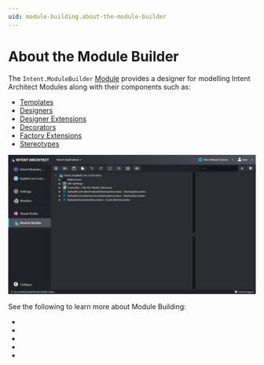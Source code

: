 ```yaml
---
uid: module-building.about-the-module-builder
---
```

# About the Module Builder

The `Intent.ModuleBuilder` [Module](xref:application-development.applications-and-solutions.about-modules) provides a designer for modelling Intent Architect Modules along with their components such as:

- [Templates](xref:module-building.templates-csharp.about-csharp-templates)
- [Designers](xref:application-development.modelling.about-designers)
- [Designer Extensions](xref:module-building.designer-extensions.about-designer-extensions)
- [Decorators](xref:module-building.decorators.about-decorators)
- [Factory Extensions](xref:application-development.software-factory.about-software-factory-execution)
- [Stereotypes](xref:application-development.modelling.about-stereotypes)

![A screenshot of the module builder](images/module-builder-basic.png)

See the following to learn more about Module Building:

- [](xref:module-building.templates-general.tutorial-create-a-template.create-a-template-introduction)
- [](xref:module-building.designer-extensions.tutorial-create-an-event-as-a-designer-extension)
- [](xref:module-building.designers.designer-modelling)
- [](xref:module-building.templates-general.configuring-a-templates-default-output-location)
- [](xref:module-building.module-distribution)
  